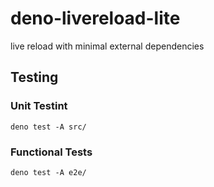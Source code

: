 # deno-livereload-lite

live reload with minimal external dependencies

## Testing

### Unit Testint

```
deno test -A src/
```

### Functional Tests

```
deno test -A e2e/
```
